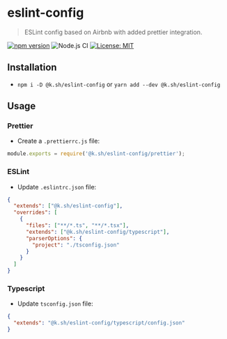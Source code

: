 # eslint-config

> ESLint config based on Airbnb with added prettier integration.

[![npm version](https://badge.fury.io/js/%40k.sh%2Feslint-config.svg)](https://badge.fury.io/js/%40k.sh%2Feslint-config)
![Node.js CI](https://github.com/karolis-sh/eslint-config/workflows/Node.js%20CI/badge.svg?branch=master)
[![License: MIT](https://img.shields.io/badge/License-MIT-yellow.svg)](https://opensource.org/licenses/MIT)

## Installation

- `npm i -D @k.sh/eslint-config` or `yarn add --dev @k.sh/eslint-config`

## Usage

### Prettier

- Create a `.prettierrc.js` file:

```js
module.exports = require('@k.sh/eslint-config/prettier');
```

### ESLint

- Update `.eslintrc.json` file:

```json
{
  "extends": ["@k.sh/eslint-config"],
  "overrides": [
    {
      "files": ["**/*.ts", "**/*.tsx"],
      "extends": ["@k.sh/eslint-config/typescript"],
      "parserOptions": {
        "project": "./tsconfig.json"
      }
    }
  ]
}
```

### Typescript

- Update `tsconfig.json` file:

```json
{
  "extends": "@k.sh/eslint-config/typescript/config.json"
}
```
